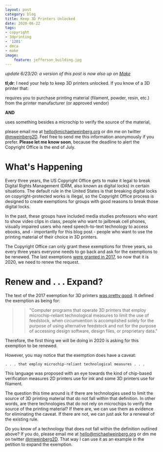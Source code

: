 ```yaml
---
layout: post
category: blog
title: Keep 3D Printers Unlocked
date: 2020-06-22
tags:
- copyright
- 3dprinting
- '1201'
- dmca
- make
image:
    feature: jefferson_building.jpg
---
```

*update 6/23/20: a version of this post is now also up on [Make](https://makezine.com/2020/06/23/makers-wanted-help-keep-3d-printers-unlocked/)*

**tl;dr**: I need your help to keep 3D printers unlocked. If you know of a 3D printer that:

requires you to purchase printing material (filament, powder, resin, etc.) from the printer manufacturer (or approved vendor)

**AND**

uses something besides a microchip to verify the source of the material,

please email me at hello@michaelweinberg.org or dm me on twitter [@mweinberg2D](https://twitter.com/mweinberg2D). Feel free to send me this information anonymously if you prefer.  **Please let me know soon**, because the deadline to alert the Copyright Office is the end of July.

# What's Happening

Every three years, the US Copyright Office gets to make it legal to break Digital Rights Management (DRM, also known as digital locks) in certain situations.  The default rule in the United States is that breaking digital locks on copyright-protected works is illegal, so the Copyright Office process is designed to create exemptions for groups with good reasons to break those digital locks.

In the past, these groups have included media studies professors who want to show video clips in class, people who want to jailbreak cell phones, visually impaired users who need speech-to-text technology to access ebooks, and - importantly for this blog post - people who want to use the printing material of their choice in 3D printers.

The Copyright Office can only grant these exemptions for three years, so every three years everyone needs to go back and ask for the exemptions to be renewed.  The last exemptions [were granted in 2017](https://michaelweinberg.org/blog/2018/10/28/victory-unlocking-3d-printers/), so now that it is 2020, we need to renew the request.

# Renew and . . . Expand?

The text of the 2017 exemption for 3D printers [was pretty good](https://michaelweinberg.org/blog/2018/10/28/victory-unlocking-3d-printers/). It defined the exemption as being for:


>>"Computer programs that operate 3D printers that employ microchip-reliant technological measures to limit the use of feedstock, when circumvention is accomplished solely for the purpose of using alternative feedstock and not for the purpose of accessing design software, design files, or proprietary data."

Therefore, the first thing we will be doing in 2020 is asking for this exemption to be renewed.  

However, you may notice that the exemption does have a caveat:

` . . . that employ microchip-reliant technological measures . . . `

This language was proposed with an eye towards the kind of chip-based verification measures 2D printers use for ink and some 3D printers use for filament.  

The question this time around is if there are technologies used to limit the source of 3D printing material that do not fall within that definition.  In other words, are there technologies that do not rely on microchips to verify the source of the printing material?  If there are, we can use them as evidence for eliminating the caveat. If there are not, we can just ask for a renewal of the existing rule.

Do you know of a technology that does not fall within the definition outlined above?  If you do, please email me at hello@michaelweinberg.org or dm me on twitter [@mweinberg2D](https://twitter.com/mweinberg2D).  That way I can use it as an example in the petition to expand the exemption.
